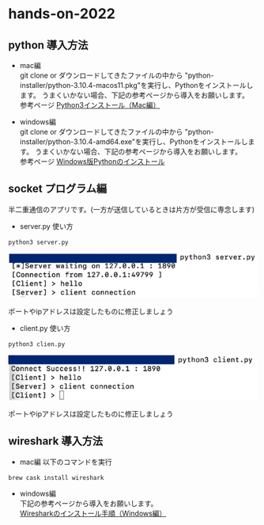 # hands-on-2022

## python 導入方法
- mac編  
git clone or ダウンロードしてきたファイルの中から "python-installer/python-3.10.4-macos11.pkg"を実行し、Pythonをインストールします。
うまくいかない場合、下記の参考ページから導入をお願いします。  
参考ページ
[Python3インストール（Mac編）](https://qiita.com/ms-rock/items/72b8f1abc661c539bb09)


- windows編  
git clone or ダウンロードしてきたファイルの中から "python-installer/python-3.10.4-amd64.exe"を実行し、Pythonをインストールします。
うまくいかない場合、下記の参考ページから導入をお願いします。  
参考ページ
[Windows版Pythonのインストール](https://www.python.jp/install/windows/install.html)


## socket プログラム編
半二重通信のアプリです。(一方が送信しているときは片方が受信に専念します)
- server.py
使い方  
```python:server.py
python3 server.py
```
![server.py](./pic/server-python.png) 

ポートやipアドレスは設定したものに修正しましょう

- client.py
使い方  
```python:client.py
python3 clien.py
```
![clien.py](./pic/client-python.png) 

ポートやipアドレスは設定したものに修正しましょう

## wireshark 導入方法
- mac編
以下のコマンドを実行
```
brew cask install wireshark
```

- windows編  
下記の参考ページから導入をお願いします。  
[Wiresharkのインストール手順（Windows編）](https://qiita.com/yasushi-jp/items/7cacbe6089c760ad4202)